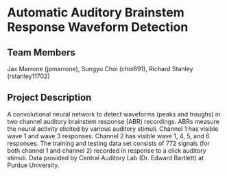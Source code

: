 # Automatic Auditory Brainstem Response Waveform Detection

## Team Members
Jax Marrone (jpmarrone), Sungyu Choi (choi691), Richard Stanley (rstanley11702)

## Project Description
A convolutional neural network to detect waveforms (peaks and troughs) in two channel auditory brainstem response (ABR) recordings. ABRs measure the neural activity elicited by various auditory stimuli. Channel 1 has visible wave 1 and wave 3 responses. Channel 2 has visible wave 1, 4, 5, and 6 responses. The training and testing data set consists of 772 signals (for both channel 1 and channel 2) recorded in response to a click auditory stimuli. Data provided by Central Auditory Lab (Dr. Edward Bartlett) at Purdue University. 
